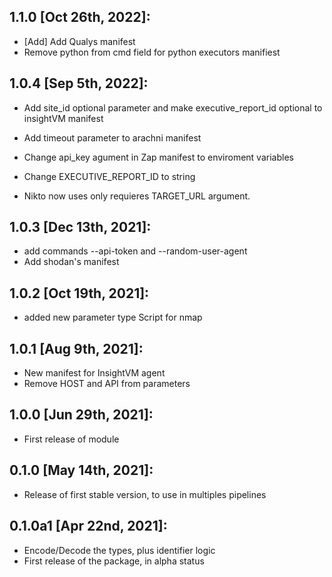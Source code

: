 1.1.0 [Oct 26th, 2022]:
---
 * [Add] Add Qualys manifest
 * Remove python from cmd field for python executors manifiest

1.0.4 [Sep 5th, 2022]:
---
 * Add site_id optional parameter and make executive_report_id optional to insightVM manifest

 * Add timeout parameter to arachni manifest
 * Change api_key agument in Zap manifest to enviroment variables

 * Change EXECUTIVE_REPORT_ID to string
 * Nikto now uses only requieres TARGET_URL argument.

1.0.3 [Dec 13th, 2021]:
---
 * add commands --api-token and --random-user-agent
 * Add shodan's manifest

1.0.2 [Oct 19th, 2021]:
---
 * added new parameter type Script for nmap

1.0.1 [Aug 9th, 2021]:
---
 * New manifest for InsightVM agent
 * Remove HOST and API from parameters

1.0.0 [Jun 29th, 2021]:
---
 * First release of module

0.1.0 [May 14th, 2021]:
---
 * Release of first stable version, to use in multiples pipelines

0.1.0a1 [Apr 22nd, 2021]:
---
 * Encode/Decode the types, plus identifier logic
 * First release of the package, in alpha status

